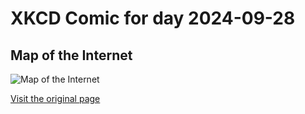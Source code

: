 
# XKCD Comic for day 2024-09-28

## Map of the Internet

![Map of the Internet](https://imgs.xkcd.com/comics/map_of_the_internet.jpg "For the IPv6 map just imagine the XP default desktop picture.")

[Visit the original page](https://xkcd.com/195/)
